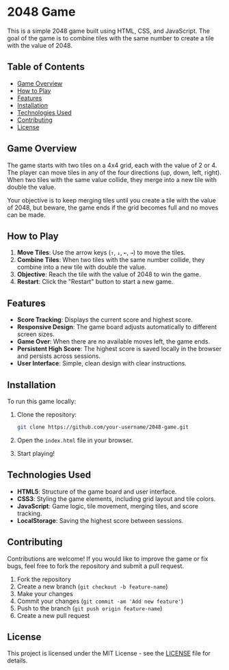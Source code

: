 # 2048 Game

This is a simple 2048 game built using HTML, CSS, and JavaScript. The goal of the game is to combine tiles with the same number to create a tile with the value of 2048.

## Table of Contents

- [Game Overview](#game-overview)
- [How to Play](#how-to-play)
- [Features](#features)
- [Installation](#installation)
- [Technologies Used](#technologies-used)
- [Contributing](#contributing)
- [License](#license)

## Game Overview

The game starts with two tiles on a 4x4 grid, each with the value of 2 or 4. The player can move tiles in any of the four directions (up, down, left, right). When two tiles with the same value collide, they merge into a new tile with double the value.

Your objective is to keep merging tiles until you create a tile with the value of 2048, but beware, the game ends if the grid becomes full and no moves can be made.

## How to Play

1. **Move Tiles**: Use the arrow keys (`↑`, `↓`, `←`, `→`) to move the tiles.
2. **Combine Tiles**: When two tiles with the same number collide, they combine into a new tile with double the value.
3. **Objective**: Reach the tile with the value of 2048 to win the game.
4. **Restart**: Click the "Restart" button to start a new game.

## Features

- **Score Tracking**: Displays the current score and highest score.
- **Responsive Design**: The game board adjusts automatically to different screen sizes.
- **Game Over**: When there are no available moves left, the game ends.
- **Persistent High Score**: The highest score is saved locally in the browser and persists across sessions.
- **User Interface**: Simple, clean design with clear instructions.

## Installation

To run this game locally:

1. Clone the repository:
    ```bash
    git clone https://github.com/your-username/2048-game.git
    ```

2. Open the `index.html` file in your browser.

3. Start playing!

## Technologies Used

- **HTML5**: Structure of the game board and user interface.
- **CSS3**: Styling the game elements, including grid layout and tile colors.
- **JavaScript**: Game logic, tile movement, merging tiles, and score tracking.
- **LocalStorage**: Saving the highest score between sessions.

## Contributing

Contributions are welcome! If you would like to improve the game or fix bugs, feel free to fork the repository and submit a pull request.

1. Fork the repository
2. Create a new branch (`git checkout -b feature-name`)
3. Make your changes
4. Commit your changes (`git commit -am 'Add new feature'`)
5. Push to the branch (`git push origin feature-name`)
6. Create a new pull request

## License

This project is licensed under the MIT License - see the [LICENSE](LICENSE) file for details.
